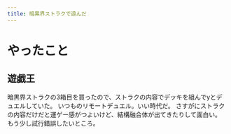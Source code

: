 ```yaml
---
title: 暗黒界ストラクで遊んだ
---
```


# やったこと

## 遊戯王

暗黒界ストラクの3箱目を買ったので、ストラクの内容でデッキを組んでyとデュエルしていた。
いつものリモートデュエル。いい時代だ。
さすがにストラクの内容だけだと運ゲー感がつよいけど、結構融合体が出てきたりして面白い。
もう少し試行錯誤したいところ。
